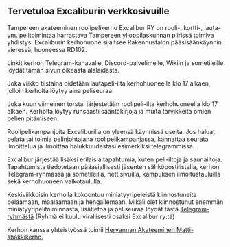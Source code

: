 ## Tervetuloa Excaliburin verkkosivuille
Tampereen akateeminen roolipelikerho Excalibur RY on rooli-, kortti-, lauta- ym. pelitoimintaa harrastava Tampereen ylioppilaskunnan piirissä toimiva yhdistys. Excaliburin kerhohuone sijaitsee Rakennustalon pääsisäänkäynnin vieressä, huoneessa RD102.

Linkit kerhon Telegram-kanavalle, Discord-palvelimelle, Wikiin ja sometileille löydät tämän sivun oikeasta alalaidasta.

Joka viikko tiistaina pidetään lautapeli-ilta kerhohuoneella klo 17 alkaen, jolloin kerholta löytyy aina peliseuraa.

Joka kuun viimeinen torstai järjestetään roolipeli-ilta kerhohuoneella klo 17 alkaen. Kerholta löytyy runsaasti sääntökirjoja ja muita tarvikkeita omien pelien pitämiseen. 

Roolipelikampanjoita Excaliburilla on yleensä käynnissä useita. Jos haluat pelata tai toimia pelinjohtajana roolipelikampanjassa, kannattaa seurata ilmoittelua ja ilmoittaa halukkuudestasi esimerkiksi telegrammissa.

Excalibur järjestää lisäksi erilaisia tapahtumia, kuten peli-iltoja ja saunailtoja. Tapahtumista tiedotetaan pääasiallisesti jäsenten sähköpostilistalla, kerhon Telegram-ryhmässä ja sometileillä, nettisivuilla, kampuksen ilmoitustauluilla sekä kerhohuoneen valkotaululla.

Keskiviikkoisin kerholla kokoontuu miniatyyripeleistä kiinnostuneita pelaamaan, maalaamaan ja hengailemaan. Mikäli olet kiinnostunut enemmän miniatyyripelitoiminnasta, lisätietoa ja peliseuraa löydät tästä [Telegram-ryhmästä](https://t.me/+d-9d5X0o6E45NWZk) (Ryhmä ei kuulu virallisesti osaksi Excalibur ry:tä)

Kerhon kanssa yhteistyössä toimii [Hervannan Akateeminen Matti-shakkikerho.](https://hervannan-matti.webnode.fi/)
